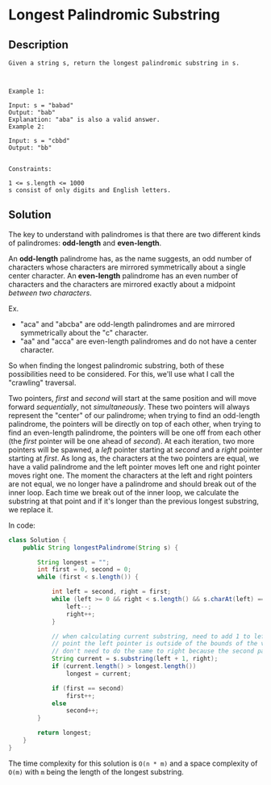 # Longest Palindromic Substring

## Description

```
Given a string s, return the longest palindromic substring in s.



Example 1:

Input: s = "babad"
Output: "bab"
Explanation: "aba" is also a valid answer.
Example 2:

Input: s = "cbbd"
Output: "bb"


Constraints:

1 <= s.length <= 1000
s consist of only digits and English letters.
```

## Solution

<!-- start -->

The key to understand with palindromes is that there are two different kinds of palindromes: **odd-length** and **even-length**.

An **odd-length** palindrome has, as the name suggests, an odd number of characters whose characters are mirrored symmetrically
about a single center character. An **even-length** palindrome has an even number of characters and the characters are mirrored
exactly about a midpoint _between two characters_.

Ex.

- "aca" and "abcba" are odd-length palindromes and are mirrored symmetrically about the "c" character.
- "aa" and "acca" are even-length palindromes and do not have a center character.

So when finding the longest palindromic substring, both of these possibilities need to be considered. For this, we'll
use what I call the "crawling" traversal.

Two pointers, _first_ and _second_ will start at the same position and will move
forward _sequentially_, not _simultaneously_. These two pointers will always represent the "center" of our palindrome; when
trying to find an odd-length palindrome, the pointers will be directly on top of each other, when trying to find an even-length
palindrome, the pointers will be one off from each other (the _first_ pointer will be one ahead of _second_). At each iteration,
two more pointers will be spawned, a _left_ pointer starting at _second_ and a _right_ pointer starting at _first_. As long as,
the characters at the two pointers are equal, we have a valid palindrome and the left pointer moves left one and right pointer
moves right one. The moment the characters at the left and right pointers are not equal, we no longer have a palindrome and should
break out of the inner loop. Each time we break out of the inner loop, we calculate the substring at that point and if it's longer
than the previous longest substring, we replace it.

In code:

```java
class Solution {
    public String longestPalindrome(String s) {

        String longest = "";
        int first = 0, second = 0;
        while (first < s.length()) {

            int left = second, right = first;
            while (left >= 0 && right < s.length() && s.charAt(left) == s.charAt(right)) {
                left--;
                right++;
            }

            // when calculating current substring, need to add 1 to left since at this
            // point the left pointer is outside of the bounds of the valid palindrome.
            // don't need to do the same to right because the second paramater is exclusive in String.substring.
            String current = s.substring(left + 1, right);
            if (current.length() > longest.length())
                longest = current;

            if (first == second)
                first++;
            else
                second++;
        }

        return longest;
    }
}
```

The time complexity for this solution is `O(n * m)` and a space complexity of `O(m)` with `m` being the
length of the longest substring.
